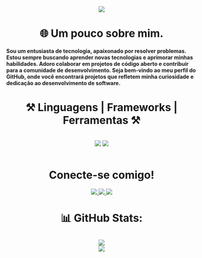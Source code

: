 <div align="center">
 <img src="https://images3.alphacoders.com/874/874252.jpg" />
</div>

<h1 align="center"> 🌐 Um pouco sobre mim. </h1>

<h4>Sou um entusiasta de tecnologia, apaixonado por resolver problemas. Estou sempre buscando aprender novas tecnologias e aprimorar minhas habilidades. Adoro colaborar em projetos de código aberto e contribuir para a comunidade de desenvolvimento. Seja bem-vindo ao meu perfil do GitHub, onde você encontrará projetos que refletem minha curiosidade e dedicação ao desenvolvimento de software.</h4>

 




 
 
<h1 align="center">⚒️ Linguagens | Frameworks | Ferramentas ⚒️</h1>
<br/>
<div align="center">
    <img src="https://skillicons.dev/icons?i=java,angular,spring,javascript,typescript,nodejs,express,php,postgres,docker,git,vscode" />
    <img src="https://skillicons.dev/icons?i=nextjs,vuejs,react,tailwind,html,css" /><br>
</div>

<br/>


<div align="center"> 
 <h1>Conecte-se comigo!</h1>
  <a href="mailto:nielvitorba@gmai.com">
    <img src="https://img.shields.io/badge/Gmail-333333?style=for-the-badge&logo=gmail&logoColor=red" />
  </a>
  <a href="https://www.linkedin.com/in/daniel-assis-09a295321/" target="_blank">
    <img src="https://img.shields.io/badge/LinkedIn-0077B5?style=for-the-badge&logo=linkedin&logoColor=white" target="_blank" />
  </a>
  <a href="https://nielassis.github.io" target="_blank">
     <img src="https://img.shields.io/badge/Portfolio-FF5722?style=for-the-badge&logo=todoist&logoColor=white" target="_blank" /> <!-- sqlite, safari, google-chrome are other good icon options -->
  </a>
</div>

<div align="center">
    
 # 📊 GitHub Stats:
![](https://github-readme-streak-stats.herokuapp.com/?user=nielassis&theme=dark&hide_border=false)<br/>
![](https://github-readme-stats.vercel.app/api/top-langs/?username=nielassis&theme=dark&hide_border=false&include_all_commits=false&count_private=false&layout=compact)
---

</div>

